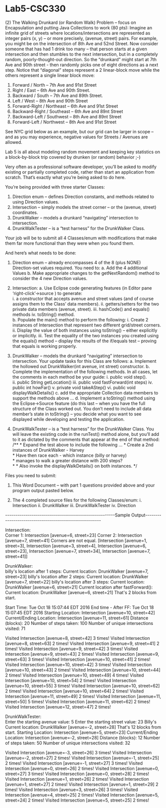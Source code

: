 # Lab5-CSC330

(2)  The Walking Drunkard (or Random Walk) Problem – focus on Encapsulation and putting Java Collections to work (80 pts): 
Imagine an infinite grid of streets where locations/intersections are represented as integer pairs (x, y) – or more precisely, (avenue, street) pairs.  For example, you might be on the intersection of 8th Ave and 52nd Street. Now consider someone that has had 1 drink too many – that person starts at a given intersection and then stumbles to the next intersection, but in a completely random, poorly-thought-out direction. So the “drunkard” might start at 7th Ave and 90th street - then randomly picks one of eight directions as a next step. Notice that “diagonal” steps represent a 2 linear-block move while the others represent a single linear block move:

1. Forward / North – 7th Ave and 91st Street
2. Right / East – 6th Ave and 90th Street. 
3. Backward / South – 7th Ave and 89th Street. 
4. Left / West – 8th Ave and 90th Street  
5. Forward-Right / Northeast – 6th Ave and 91st Street 
6. Backward-Right / Southeast – 6th Ave and 89nt Street 
7. Backward-Left / Southwest – 8th Ave and 89nt Street 
8. Forward-Left / Northwest – 8th Ave and 91st Street 

See NYC grid below as an example, but our grid can be larger in scope – and as you may experience, negative values for Streets / Avenues are allowed.  

Lab 5 is all about modeling random movement and keeping key statistics on a block-by-block trip covered by drunken (or random) behavior ;-) 

Very often as a professional software developer, you’ll be asked to modify existing or partially completed code, rather than start an application from scratch.  That’s exactly what you’re being asked to do here.

You’re being provided with three starter Classes:

1. Direction enum – defines Direction constants, and methods related to using Direction values.  
2. Intersection – simply models the street corner – or the (avenue, street) coordinates.  
3. DrunkWalker – models a drunkard “navigating” intersection to intersection. 
4. DrunkWalkTester – is a “test harness” for the DrunkWalker Class. 

Your job will be to submit all 4 Classes/enum with modifications that make them far more functional than they were when you found them.  

And here’s what needs to be done: 

1. Direction enum – already encompasses 4 of the 8 (plus NONE) Direction-set values required.  You need to:
a. Add the 4 additional Values
b. Make appropriate changes to the getNextRandom() method to consider the 4 new Direction values. 
2. Intersection:
a. Use Eclipse code generating features (in Editor pane ‘right-click’->source ) to generate:	
i. a constructor that accepts avenue and street values (and of course assigns them to the Class’ data members). 
ii. getters/setters for the two private data members (avenue, street). 
iii. hashCode() and equals() methods 
iv. toString() method.  	
b. Populate the main() method to perform the following:
i. Create 2 instances of Intersection that represent two different grid/street corners.  
ii. Display the value of both instances using toString() – either explicitly or implicitly. 
iii. Test the equality of the two instances you created using the equals() method – display the results of the if/equals test – proving that equals is working properly. 

3. DrunkWalker – models the drunkard “navigating” intersection to intersection. Your update tasks for this Class are follows:
a. Implement the hollowed out 
DrunkWalker(int avenue, int street) constructor. 
b. Complete the implementation of the following methods. In all cases, let the comments in each method be your guide:
i. public void step().   
ii. public String getLocation() 
iii. public void fastForward(int steps) 
iv. public int howFar() 
v. private void takeAStep()
vi. public void displayWalkDetails() 
c. add the appropriate Collection data members to support the methods above … 
d. Implement a toString() method using the Eclipse->Source feature (do this last – when you have the full structure of the Class worked out.  You don’t need to include all data member’s state in toString() – you decide what you want to see displayed while developing and testing the application. 

4. DrunkWalkTester – is a “test harness” for the DrunkWalker Class. 
You will leave the existing code in the runTest() method alone, but you’ll add to it as dictated by the comments that appear at the end of that method:
		/** 
		 * Expand the test above to include the following ... 
		 * Create a 2nd instances of DrunkWalker - Harvey  
		 * Have then race each - which instance (billy or harvey)  
		 * manages to walk a greater distance with 200 steps?  
		 * 
		 * Also invoke the displayWalkDetails() on both instances.
 */






Files you need to submit:
1)  This Word Document – with part 1 questions provided above and your program output pasted below.  

2)  The 4 completed source files for the following Classes/enum:
i. Intersection 
ii. DrunkWalker 
iii. DrunkWalkTester 
iv. Direction 


-------------------------------------------------------Sample Output--------------------------------------------------------



Intersection:  
Corner 1: Intersection [avenue=6, street=23]
Corner 2: Intersection [avenue=7, street=41]
Corners are not equal.
[Intersection [avenue=1, street=3], Intersection [avenue=3, street=4], Intersection [avenue=6, street=23], Intersection [avenue=7, street=34], Intersection [avenue=7, street=41]]



DrunkWalker:  
billy's location after 1 steps: Current location: DrunkWalker [avenue=7, street=23]
billy's location after 2 steps: Current location: DrunkWalker [avenue=7, street=22]
billy's location after 3 steps: Current location: DrunkWalker [avenue=6, street=21]
Current location after fastForward(): Current location: DrunkWalker [avenue=6, street=21]
That's 2 blocks from start.

Start Time: Tue Oct 18 15:07:44 EDT 2016
End time - After FF: Tue Oct 18 15:07:45 EDT 2016
Starting Location: Intersection [avenue=10, street=42]
Current/Ending Location: Intersection [avenue=11, street=61]
Distance (blocks): 20
Number of steps taken: 100
Number of unique intersections visited: 71

Visited Intersection [avenue=8, street=42] 3 times!
Visited Intersection [avenue=8, street=63] 2 times!
Visited Intersection [avenue=9, street=41] 2 times!
Visited Intersection [avenue=9, street=42] 3 times!
Visited Intersection [avenue=9, street=43] 2 times!
Visited Intersection [avenue=9, street=63] 3 times!
Visited Intersection [avenue=10, street=41] 2 times!
Visited Intersection [avenue=10, street=42] 3 times!
Visited Intersection [avenue=10, street=43] 2 times!
Visited Intersection [avenue=10, street=44] 2 times!
Visited Intersection [avenue=10, street=49] 4 times!
Visited Intersection [avenue=10, street=54] 2 times!
Visited Intersection [avenue=10, street=55] 3 times!
Visited Intersection [avenue=10, street=62] 2 times!
Visited Intersection [avenue=10, street=64] 2 times!
Visited Intersection [avenue=11, street=49] 2 times!
Visited Intersection [avenue=11, street=50] 5 times!
Visited Intersection [avenue=11, street=62] 2 times!
Visited Intersection [avenue=12, street=47] 2 times!



DrunkWalkTester:  
Enter the starting avenue value: 5
Enter the starting street value: 23
Billy's Current location: DrunkWalker [avenue=-2, street=28]
That's 12 blocks from start.
Starting Location: Intersection [avenue=5, street=23]
Current/Ending Location: Intersection [avenue=-2, street=28]
Distance (blocks): 12
Number of steps taken: 50
Number of unique intersections visited: 32

Visited Intersection [avenue=-3, street=26] 3 times!
Visited Intersection [avenue=-2, street=27] 2 times!
Visited Intersection [avenue=-1, street=25] 2 times!
Visited Intersection [avenue=-1, street=27] 3 times!
Visited Intersection [avenue=0, street=26] 2 times!
Visited Intersection [avenue=0, street=27] 3 times!
Visited Intersection [avenue=0, street=28] 2 times!
Visited Intersection [avenue=1, street=26] 2 times!
Visited Intersection [avenue=1, street=27] 2 times!
Visited Intersection [avenue=1, street=29] 2 times!
Visited Intersection [avenue=3, street=26] 3 times!
Visited Intersection [avenue=4, street=25] 2 times!
Visited Intersection [avenue=5, street=24] 2 times!
Visited Intersection [avenue=5, street=25] 2 times!

